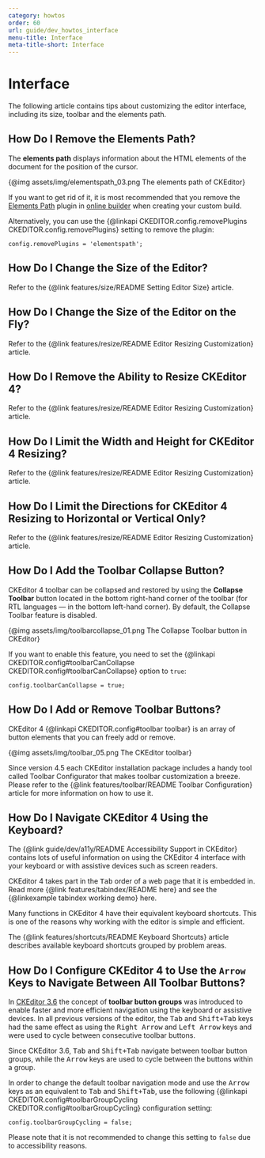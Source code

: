 ```yaml
---
category: howtos
order: 60
url: guide/dev_howtos_interface
menu-title: Interface
meta-title-short: Interface
---
```

<!--
Copyright (c) 2003-2025, CKSource Holding sp. z o.o. All rights reserved.
For licensing, see LICENSE.md.
-->

# Interface

The following article contains tips about customizing the editor interface, including its size, toolbar and the elements path.

## How Do I Remove the Elements Path?

The **elements path** displays information about the HTML elements of the document for the position of the cursor.

{@img assets/img/elementspath_03.png The elements path of CKEditor}

If you want to get rid of it, it is most recommended that you remove the [Elements Path](https://ckeditor.com/cke4/addon/elementspath) plugin in [online builder](https://ckeditor.com/cke4/builder) when creating your custom build.

Alternatively, you can use the {@linkapi CKEDITOR.config.removePlugins CKEDITOR.config.removePlugins} setting to remove the plugin:

	config.removePlugins = 'elementspath';


## How Do I Change the Size of the Editor?

Refer to the {@link features/size/README Setting Editor Size} article.

## How Do I Change the Size of the Editor on the Fly?

Refer to the {@link features/resize/README Editor Resizing Customization} article.

## How Do I Remove the Ability to Resize CKEditor 4?

Refer to the {@link features/resize/README Editor Resizing Customization} article.

## How Do I Limit the Width and Height for CKEditor 4 Resizing?

Refer to the {@link features/resize/README Editor Resizing Customization} article.

## How Do I Limit the Directions for CKEditor 4 Resizing to Horizontal or Vertical Only?

Refer to the {@link features/resize/README Editor Resizing Customization} article.

## How Do I Add the Toolbar Collapse Button?

CKEditor 4 toolbar can be collapsed and restored by using the **Collapse Toolbar** button located in the bottom right-hand corner of the toolbar (for RTL languages — in the bottom left-hand corner). By default, the Collapse Toolbar feature is disabled.

{@img assets/img/toolbarcollapse_01.png The Collapse Toolbar button in CKEditor}

If you want to enable this feature, you need to set the {@linkapi CKEDITOR.config#toolbarCanCollapse CKEDITOR.config#toolbarCanCollapse} option to `true`:

	config.toolbarCanCollapse = true;

## How Do I Add or Remove Toolbar Buttons?

CKEditor 4 {@linkapi CKEDITOR.config#toolbar toolbar} is an array of button elements that you can freely add or remove.

{@img assets/img/toolbar_05.png The CKEditor toolbar}

Since version 4.5 each CKEditor installation package includes a handy tool called Toolbar Configurator that makes toolbar customization a breeze. Please refer to the {@link features/toolbar/README Toolbar Configuration} article for more information on how to use it.

## How Do I Navigate CKEditor 4 Using the Keyboard?

The {@link guide/dev/a11y/README Accessibility Support in CKEditor} contains lots of useful information on using the CKEditor 4 interface with your keyboard or with assistive devices such as screen readers.

CKEditor 4 takes part in the <kbd>Tab</kbd> order of a web page that it is embedded in. Read more {@link features/tabindex/README here} and see the {@linkexample tabindex working demo} here.

Many functions in CKEditor 4 have their equivalent keyboard shortcuts. This is one of the reasons why working with the editor is simple and efficient.

The {@link features/shortcuts/README Keyboard Shortcuts} article describes available keyboard shortcuts grouped by problem areas.


## How Do I Configure CKEditor 4 to Use the `Arrow` Keys to Navigate Between All Toolbar Buttons?

In [CKEditor 3.6](https://ckeditor.com/blog/CKEditor-3.6-Released/) the concept of **toolbar button groups** was introduced to enable faster and more efficient navigation using the keyboard or assistive devices. In all previous versions of the editor, the <kbd>Tab</kbd> and <kbd>Shift+Tab</kbd> keys had the same effect as using the <kbd>Right Arrow</kbd> and <kbd>Left Arrow</kbd> keys and were used to cycle between consecutive toolbar buttons.

Since CKEditor 3.6, <kbd>Tab</kbd> and <kbd>Shift+Tab</kbd> navigate between toolbar button groups, while the <kbd>Arrow</kbd> keys are used to cycle between the buttons within a group.

In order to change the default toolbar navigation mode and use the <kbd>Arrow</kbd> keys as an equivalent to <kbd>Tab</kbd> and <kbd>Shift+Tab</kbd>, use the following {@linkapi CKEDITOR.config#toolbarGroupCycling CKEDITOR.config#toolbarGroupCycling} configuration setting:

	config.toolbarGroupCycling = false;

Please note that it is not recommended to change this setting to `false` due to accessibility reasons.
